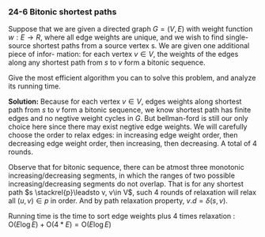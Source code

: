 ### 24-6 Bitonic shortest paths
Suppose that we are given a directed graph $G=(V,E)$ with weight function $w :E\rightarrow R$, where all edge weights are unique, and we wish to find single-source shortest paths from a source vertex s. We are given one additional piece of infor- mation: for each vertex $v\in V$, the weights of the edges along any shortest path from $s$ to $v$ form a bitonic sequence.

Give the most efficient algorithm you can to solve this problem, and analyze its running time.

**Solution:**
Because for each vertex $v\in V$, edges weights along shortest path from $s$ to $v$ form a bitonic sequence, we
know shortest path has finite edges and no negtive weight cycles in $G$. But bellman-ford is still our only choice here since there may exist negtive edge weights. We will carefully choose the order to relax edges: in increasing edge weight order, then decreasing edge weight order, then increasing, then decreasing. A total of 4 rounds.

Observe that for bitonic sequence, there can be atmost three monotonic increasing/decreasing segments, in which the ranges of two possible increasing/decreasing segments do not overlap. That is for any shortest path $s
\stackrel{p}\leadsto v, v\in V$, such 4 rounds of relaxation will relax all $(u,v)\in p$ in order. And by path relaxation
property, $v.d=\delta(s,v)$. 

Running time is the time to sort edge weights plus 4 times relaxation : $\text{O}(E\log
E)+\text{O}(4*E)=\text{O}(E\log E)$